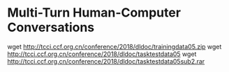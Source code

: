 # Multi-Turn Human-Computer Conversations

wget http://tcci.ccf.org.cn/conference/2018/dldoc/trainingdata05.zip
wget http://tcci.ccf.org.cn/conference/2018/dldoc/tasktestdata05
wget http://tcci.ccf.org.cn/conference/2018/dldoc/tasktestdata05sub2.rar